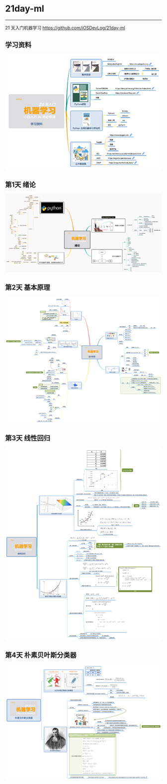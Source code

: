 # 21day-ml
---

21 天入门机器学习 <https://github.com/iOSDevLog/21day-ml>

## 学习资料

![](images/0.学习资料.png)

## 第1天 绪论

![](images/1.绪论.png)


## 第2天 基本原理

![](images/2.基本原理.png)

## 第3天 线性回归

![](images/3.线性回归.png)

## 第4天 朴素贝叶斯分类器

![](images/4.朴素贝叶斯分类器.png)
